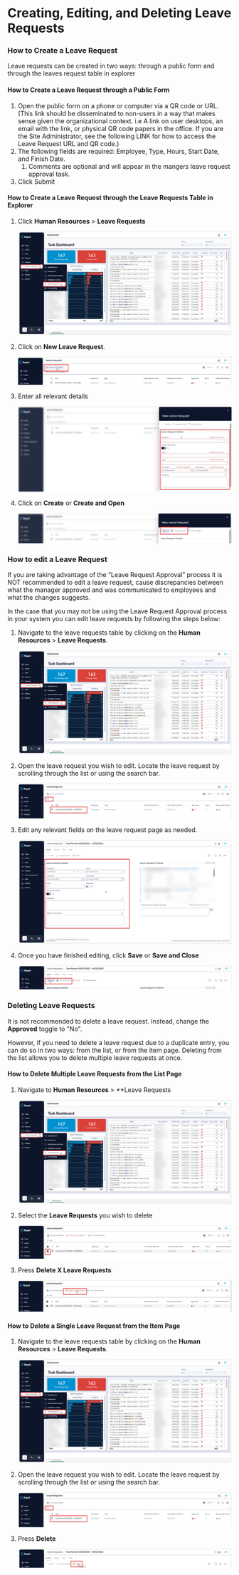 # Creating, Editing, and Deleting Leave Requests

### How to Create a Leave Request

Leave requests can be created in two ways: through a public form and through the leaves request table in explorer

#### How to Create a Leave Request through a Public Form

1. Open the public form on a phone or computer via a QR code or URL. (This link should be disseminated to non-users in a way that makes sense given the organizational context. i.e A link on user desktops, an email with the link, or physical QR code papers in the office. If you are the Site Administrator, see the following LINK for how to access the Leave Request URL and QR code.)
2. The following fields are required: Employee, Type, Hours, Start Date, and Finish Date. 
    1. Comments are optional and will appear in the mangers leave request approval task.
3. Click Submit

#### How to Create a Leave Request through the Leave Requests Table in Explorer

1. Click **Human Resources** &gt; **Leave Requests** 

    ![Alt text](<Navigating to leave requests.png>)

2. Click on **New Leave Request**.  

    ![Alt text](<New leave request button.png>)

3. Enter all relevant details  

    ![Alt text](<Creating a new leave request.png>)

4. Click on **Create** or **Create and Open** 

    ![Alt text](<Create leave request button.png>)

### How to edit a Leave Request

If you are taking advantage of the “Leave Request Approval” process it is NOT recommended to edit a leave request, cause discrepancies between what the manager approved and was communicated to employees and what the changes suggests.

In the case that you may not be using the Leave Request Approval process in your system you can edit leave requests by following the steps below:

1. Navigate to the leave requests table by clicking on the **Human Resources** &gt; **Leave Requests**.  

    ![A screenshot depicting how to navigate to leave requests using the sidebar menu](<Navigating to leave requests.png>)

2. Open the leave request you wish to edit. Locate the leave request by scrolling through the list or using the search bar.  

    ![A screenshot that shows how to search for a particular leave request by using the search bar and then pressing the Return or Enter key on the keyboard.](<Searching leave requests.png>)

3. Edit any relevant fields on the leave request page as needed. 

    ![A screenshot that reveals the different fields that can be filled when creating a new leave request.](<Editing the details of a leave request.png>)

4. Once you have finished editing, click **Save** or **Save and Close** 

    ![A screenshot that depicts the location of the "Save" or "Save and Close" buttons after creating a new leave request. ](<Saving the details of a leave request.png>)

### Deleting Leave Requests

It is not recommended to delete a leave request. Instead, change the **Approved** toggle to "No".

However, if you need to delete a leave request due to a duplicate entry, you can do so in two ways: from the list, or from the item page. Deleting from the list allows you to delete multiple leave requests at once.

#### How to Delete Multiple Leave Requests from the List Page

1. Navigate to **Human Resources** &gt; **Leave Requests  

    ![A screenshot depicting how to navigate to leave requests using the sidebar menu.](<Navigating to leave requests.png>)

2. Select the **Leave Requests** you wish to delete  

    ![A screenshot that shows how to select a leave request.](<Selecting leave requests.png>)

3. Press **Delete X Leave Requests**  

    ![A screenshot that shows how to delete multiple leave requests.](<Deleting multiple leave requests.png>)

#### How to Delete a Single Leave Request from the Item Page

1. Navigate to the leave requests table by clicking on the **Human Resources** &gt; **Leave Requests**. 

    ![A screenshot depicting how to navigate to leave requests using the sidebar menu.](<Navigating to leave requests.png>)

2. Open the leave request you wish to edit. Locate the leave request by scrolling through the list or using the search bar. 

    ![A screenshot depicting how to select a leave request.](<Searching leave requests.png>)

3. Press **Delete** 

    ![A screenshot depicting the location of the delete button inside a leave request item.](<Deleting a single leave request.png>)